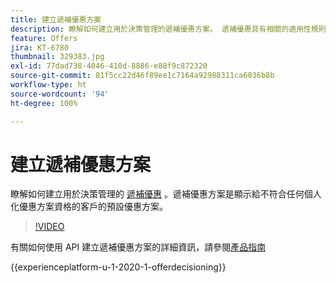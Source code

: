 ```yaml
---
title: 建立遞補優惠方案
description: 瞭解如何建立用於決策管理的遞補優惠方案。 遞補優惠具有相關的適用性規則，可協助您僅向相關客戶顯示。
feature: Offers
jira: KT-6780
thumbnail: 329383.jpg
exl-id: 77dad738-4046-410d-8886-e88f9c872320
source-git-commit: 81f5cc22d46f89ee1c7164a92988311ca6036b8b
workflow-type: ht
source-wordcount: '94'
ht-degree: 100%

---
```


# 建立遞補優惠方案

瞭解如何建立用於決策管理的 [遞補優惠](https://experienceleague.adobe.com/docs/journey-optimizer/using/offer-decisioniong/managing-offers-in-the-offer-library/creating-fallback-offers.html?lang=zh-Hant) 。遞補優惠方案是顯示給不符合任何個人化優惠方案資格的客戶的預設優惠方案。

>[!VIDEO](https://video.tv.adobe.com/v/329383?quality=12&learn=on)

有關如何使用 API 建立遞補優惠方案的詳細資訊，請參閱[產品指南](https://experienceleague.adobe.com/docs/journey-optimizer/using/offer-decisioniong/api-reference/offers-api/fallback-offers/create.html?lang=zh-Hant)

{{experienceplatform-u-1-2020-1-offerdecisioning}}
